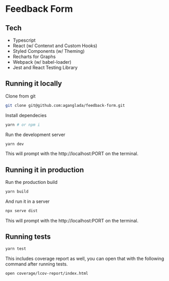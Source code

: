 # Feedback Form

## Tech

* Typescript
* React (w/ Contenxt and Custom Hooks)
* Styled Components (w/ Theming)
* Recharts for Graphs
* Webpack (w/ babel-loader)
* Jest and React Testing Library


## Running it locally

Clone from git

```bash
git clone git@github.com:aganglada/feedback-form.git
```

Install dependecies

```bash
yarn # or npm i
```

Run the development server

```bash
yarn dev
```

This will prompt with the http://localhost:PORT on the terminal.

## Running it in production

Run the production build

```bash
yarn build
```

And run it in a server

```bash
npx serve dist
```

This will prompt with the http://localhost:PORT on the terminal.

## Running tests

```bash
yarn test
```

This includes coverage report as well, you can open that with the following command after running tests.

```bash
open coverage/lcov-report/index.html
```